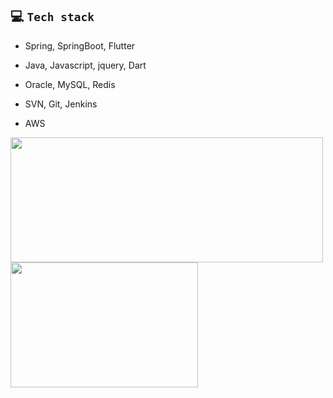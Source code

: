 ## :computer: ​`Tech stack`

* Spring, SpringBoot, Flutter

* Java, Javascript, jquery, Dart

* Oracle, MySQL, Redis

* SVN, Git, Jenkins

* AWS

<a href="https://github.com/anuraghazra/github-readme-stats">
  <img width=500 height=200 align="center" src="https://github-readme-stats.vercel.app/api?username=eeesnghyun&show_icons=true&theme=rose_pine" />
</a>
<a href="https://github.com/anuraghazra/convoychat">
  <img width=300 height=200 align="center" src="https://github-readme-stats.vercel.app/api/top-langs?username=eeesnghyun&layout=compact&langs_count=6&card_width=320&hide=html,css&theme=rose_pine" />
</a>

<!-- 
Programming language
<img src="https://img.shields.io/badge/Java-007396?style=flat&logo=Java&logoColor=white" />
<img src="https://img.shields.io/badge/Javascript-F7DF1E?style=flat&logo=javascript&logoColor=white" />
<img src="https://img.shields.io/badge/jQuery-0769AD?style=flat&logo=jQuery&logoColor=white" />
<img src="https://img.shields.io/badge/Dart-0175C2?style=flat&logo=dart&logoColor=white" />

Framework
<img src="https://img.shields.io/badge/Spring-6DB33F?style=flat&logo=Spring&logoColor=white" />
<img src="https://img.shields.io/badge/SpringBoot-6DB33F?style=flat&logo=Spring Boot&logoColor=white" />
<img src="https://img.shields.io/badge/Flutter-02569B?style=flat&logo=flutter&logoColor=white" />

Database
<img src="https://img.shields.io/badge/Oracle-F80000?style=flat&logo=Oracle&logoColor=white" />
<img src="https://img.shields.io/badge/MySQL-4479A1?style=flat&logo=MySQL&logoColor=white" />
<img src="https://img.shields.io/badge/Redis-DC382D?style=flat&logo=Redis&logoColor=white" />

Server
<img src="https://img.shields.io/badge/Apache-D22128?style=flat&logo=Apache&logoColor=white" />
<img src="https://img.shields.io/badge/Tomcat-F8DC75?style=flat&logo=Apache Tomcat&logoColor=white" />

Cloud
<img src="https://img.shields.io/badge/AWS-232F3E?style=flat&logo=Apache&logoColor=white" />

ETC
<img src="https://img.shields.io/badge/Git-F05032?style=flat&logo=Git&logoColor=white" />
<img src="https://img.shields.io/badge/SVN-809CC9?style=flat&logo=Subversion&logoColor=white" />
<img src="https://img.shields.io/badge/Jenkins-D24939?style=flat&logo=Jenkins&logoColor=white" />
<img src="https://img.shields.io/badge/Scouter-111324?style=flat&logo=Scouter&logoColor=white" />
-->
